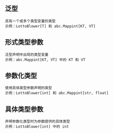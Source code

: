 ## 泛型

    具有一个或多个类型变量的类型
    示例：LottoBlower[T] 和 abc.Mappint[KT, VT]

## 形式类型参数

    泛型声明中出现的类型变量
    示例：abc.Mappint[KT, VT] 中的 KT 和 VT

## 参数化类型

    使用具体类型参数声明的类型
    示例：LottoBlower[int] 和 abc.Mappint[str, float]

## 具体类型参数

    声明参数化类型时为参数提供的具体类型
    示例：LottoBlower[int] 中的 int
